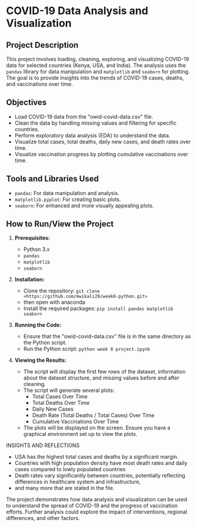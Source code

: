 # COVID-19 Data Analysis and Visualization

## Project Description

This project involves loading, cleaning, exploring, and visualizing COVID-19 data for selected countries (Kenya, USA, and India). The analysis uses the `pandas` library for data manipulation and `matplotlib` and `seaborn` for plotting. The goal is to provide insights into the trends of COVID-19 cases, deaths, and vaccinations over time.

## Objectives

* Load COVID-19 data from the "owid-covid-data.csv" file.
* Clean the data by handling missing values and filtering for specific countries.
* Perform exploratory data analysis (EDA) to understand the data.
* Visualize total cases, total deaths, daily new cases, and death rates over time.
* Visualize vaccination progress by plotting cumulative vaccinations over time.

## Tools and Libraries Used

* `pandas`: For data manipulation and analysis.
* `matplotlib.pyplot`: For creating basic plots.
* `seaborn`: For enhanced and more visually appealing plots.

## How to Run/View the Project

1.  **Prerequisites:**
    * Python 3.x
    * `pandas`
    * `matplotlib`
    * `seaborn`

2.  **Installation:**
    * Clone the repository: `git clone <https://github.com/mwikali29/week8-python.git>`
    * then open with anaconda
    * Install the required packages: `pip install pandas matplotlib seaborn`

3.  **Running the Code:**
    * Ensure that the "owid-covid-data.csv" file is in the same directory as the Python script.
    * Run the Python script: `python week 8 project.ipynb`  

4.  **Viewing the Results:**
    * The script will display the first few rows of the dataset, information about the dataset structure, and missing values before and after cleaning.
    * The script will generate several plots:
        * Total Cases Over Time
        * Total Deaths Over Time
        * Daily New Cases
        * Death Rate (Total Deaths / Total Cases) Over Time
        * Cumulative Vaccinations Over Time
    * The plots will be displayed on the screen.  Ensure you have a graphical environment set up to view the plots.


INSIGHTS AND REFLECTIONS
* USA has the highest total cases and deaths by a significant margin.
* Countries with high population density have most death rates and daily cases compared to lowly populated countries
* Death rates vary significantly between countries, potentially reflecting differences in healthcare system and infrastructure,
* and many more that are stated in the file.

The project demonstrates how data analysis and visualization can be used to understand the spread of COVID-19 and the progress of vaccination efforts.  Further analysis could explore the impact of interventions, regional differences, and other factors.



